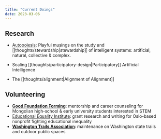 ```yaml
---
title: "Current Doings"
date: 2023-03-06
---
```

## Research
- [Autopoiesis](https://autopoiesis.substack.com/): Playful musings on the study and [[thoughts/stewardship|stewardship]] of intelligent systems: artificial, natural, collective & complex.

- Scaling [[thoughts/participatory-design|Participatory]] Artificial Intelligence

- The [[thoughts/alignment|Alignment of Alignment]]

## Volunteering
- **[Good Foundation Forming](https://www.goodfoundationforming.org/)**: mentorship and career counseling for Mongolian high-school & early university students interested in STEM
- [Educational Equality Institute](https://theeducationalequalityinstitute.org/): grant research and writing for Oslo-based nonprofit fighting educational inequality
- **[Washington Trails Association](https://www.wta.org/)**: maintenance on Washington state trails and outdoor public spaces